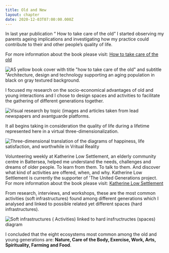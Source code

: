 ```yaml
---
title: Old and New
layout: chapter
date: 2020-12-03T07:00:00.000Z
---
```

In last year publication “ How to take care of the old” I started observing my parents ageing implications and investigating how my practice could contribute to their and other people’s quality of life.

For more information about the book please visit: [How to take care of the old](https://adalbertolonardi.com/projects/take-care-of-the-old/)

![A5 yellow book cover with title "how to take care of the old" and subtitle "Architecture, design and technology supporting an aging population in black on gray textured background.](/assets/uploads/old_desktop.jpg "How to take care of the old (2019) book cover with title \\\\\"how to take care of the old\\\\\"")

I focused my research on the socio-economical advantages of old and young interactions and I chose to design spaces and activities to facilitate the gathering of different generations together.

![Visual research by topic (images and articles taken from lead newspapers and avantguarde platforms.](/assets/uploads/research1.jpg "Visual research by topic (images and articles taken from lead newspapers and avantguarde platforms.")

It all begins taking in consideration the quality of life during a lifetime represented here in a virtual three-dimensionalization. 

![Three-dimensional translation of the diagrams of happiness, life satisfaction, and worthwhile in Vritual Reality](/assets/uploads/diagram.jpg "Three-dimensional translation of the diagrams of happiness, life satisfaction, and worthwhile in Vritual Reality")

Volunteering weekly at Katherine Low Settlement, an elderly community centre in Battersea, helped me understand the needs, challenges and dreams of older people. To learn from them. To talk to them. And discover what kind of activities are offered, when, and why. Katherine Low Settlement is currently the supporter of 'The United Generations project. For more information about the book please visit: [](https://adalbertolonardi.com/projects/take-care-of-the-old/)[Katherine Low Settlement](https://www.klsettlement.org.uk/)

[](https://adalbertolonardi.com/projects/take-care-of-the-old/)From research, interviews, and workshops, these are the most common activities (soft infrastructures) found among different generations which I analysed and linked to possible related yet different spaces (hard infrastructures). 

![Soft infrastructures ( Activities) linked to hard insfructructes (spaces) diagram](/assets/uploads/activities-diagram1.jpg "Soft infrastructures ( Activities) linked to hard insfructructes (spaces) diagram")

I concluded that the eight ecosystems most common among the old and young generations are: 
**Nature, Care of the Body, Exercise, Work, Arts, Spirituality, Farming and Food**.